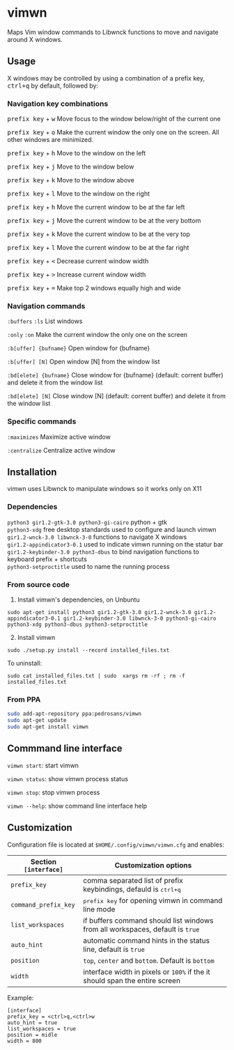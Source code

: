 # vimwn
Maps Vim window commands to Libwnck functions to move and navigate around X windows.

## Usage
X windows may be controlled by using a combination of a prefix key, <kbd>ctrl+q</kbd> by default, followed by:

### Navigation key combinations

<kbd>prefix key</kbd> + <kbd>w</kbd> Move focus to the window below/right of the current one

<kbd>prefix key</kbd> + <kbd>o</kbd> Make the current window the only one on the screen.  All other windows are minimized.

<kbd>prefix key</kbd> + <kbd>h</kbd> Move to the window on the left

<kbd>prefix key</kbd> + <kbd>j</kbd> Move to the window below

<kbd>prefix key</kbd> + <kbd>k</kbd> Move to the window above

<kbd>prefix key</kbd> + <kbd>l</kbd> Move to the window on the right

<kbd>prefix key</kbd> + <kbd>h</kbd> Move the current window to be at the far left

<kbd>prefix key</kbd> + <kbd>j</kbd> Move the current window to be at the very bottom

<kbd>prefix key</kbd> + <kbd>k</kbd> Move the current window to be at the very top

<kbd>prefix key</kbd> + <kbd>l</kbd> Move the current window to be at the far right

<kbd>prefix key</kbd> + <kbd><</kbd> Decrease current window width

<kbd>prefix key</kbd> + <kbd>></kbd> Increase current window width

<kbd>prefix key</kbd> + <kbd>=</kbd> Make top 2 windows equally high and wide

### Navigation commands

`:buffers` `:ls` List windows

`:only` `:on` Make the current window the only one on the screen

`:b[uffer] {bufname}` Open window for {bufname}

`:b[uffer] [N]` Open window [N] from the window list

`:bd[elete] {bufname}` Close window for {bufname} (default: corrent buffer) and delete it from the window list

`:bd[elete] [N]` Close window [N] (default: corrent buffer) and delete it from the window list

### Specific commands

`:maximizes` Maximize active window

`:centralize` Centralize active window

## Installation

vimwn uses Libwnck to manipulate windows so it works only on X11

### Dependencies

`python3 gir1.2-gtk-3.0 python3-gi-cairo` python + gtk  
`python3-xdg` free desktop standards used to configure and launch vimwn  
`gir1.2-wnck-3.0 libwnck-3-0` functions to navigate X windows  
`gir1.2-appindicator3-0.1` used to indicate vimwn running on the statur bar  
`gir1.2-keybinder-3.0 python3-dbus` to bind navigation functions to keyboard prefix + shortcuts  
`python3-setproctitle` used to name the running process

### From source code

1) Install vimwn's dependencies, on Unbuntu

```
sudo apt-get install python3 gir1.2-gtk-3.0 gir1.2-wnck-3.0 gir1.2-appindicator3-0.1 gir1.2-keybinder-3.0 libwnck-3-0 python3-gi-cairo python3-xdg python3-dbus python3-setproctitle

```
2) Install vimwn
```
sudo ./setup.py install --record installed_files.txt

```

To uninstall:

```
sudo cat installed_files.txt | sudo  xargs rm -rf ; rm -f installed_files.txt
```

### From PPA

```bash
sudo add-apt-repository ppa:pedrosans/vimwn
sudo apt-get update
sudo apt-get install vimwn
```

## Commmand line interface

`vimwn start`: start vimwn

`vimwn status`: show vimwn process status

`vimwn stop`: stop vimwn process

`vimwn --help`: show command line interface help

## Customization

Configuration file is located at `$HOME/.config/vimwn/vimwn.cfg` and enables:

Section `[interface]` | Customization options
-|-
`prefix_key`| comma separated list of prefix keybindings, defauld is <kbd>ctrl+q</kbd>
`command_prefix_key`| <kbd>prefix key</kbd> for opening vimwn in command line mode
`list_workspaces`| if buffers command should list windows from all workspaces, default is `true`
`auto_hint`| automatic command hints in the status line, default is `true`
`position`| `top`, `center` and `bottom`. Default is `bottom`
`width`| interface width in pixels or `100%` if the it should span the entire screen

Example:

```
[interface]
prefix_key = <ctrl>q,<ctrl>w
auto_hint = true
list_workspaces = true
position = midle
width = 800
```
